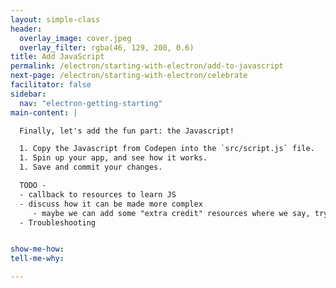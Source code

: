 ```yaml
---
layout: simple-class
header:
  overlay_image: cover.jpeg
  overlay_filter: rgba(46, 129, 200, 0.6)
title: Add JavaScript
permalink: /electron/starting-with-electron/add-to-javascript
next-page: /electron/starting-with-electron/celebrate
facilitator: false
sidebar:
  nav: "electron-getting-starting"
main-content: |

  Finally, let's add the fun part: the Javascript!

  1. Copy the Javascript from Codepen into the `src/script.js` file.
  1. Spin up your app, and see how it works.
  1. Save and commit your changes.

  TODO -
  - callback to resources to learn JS
  - discuss how it can be made more complex
     - maybe we can add some "extra credit" resources where we say, try to add X functionality and provide the answer in a TMW section (similar to the GraphQL course)
  - Troubleshooting    


show-me-how:
tell-me-why:

---
```


